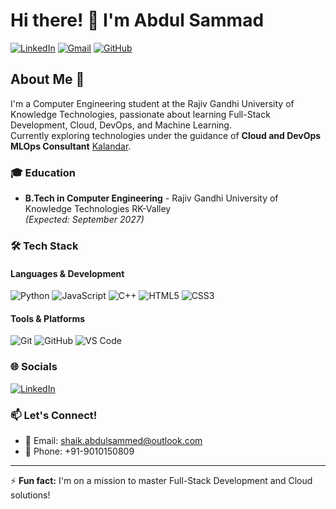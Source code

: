 # Hi there! 👋 I'm Abdul Sammad

[![LinkedIn](https://img.shields.io/badge/LinkedIn-abdul--sammad-blue?style=flat&logo=linkedin)](https://www.linkedin.com/in/abdul-sammad-720443323?utm_source=share&utm_campaign=share_via&utm_content=profile&utm_medium=android_app)
[![Gmail](https://img.shields.io/badge/Gmail-shaik.abdulsammed%40outlook.com-red?style=flat&logo=gmail)](mailto:shaik.abdulsammed@outlook.com)
[![GitHub](https://img.shields.io/badge/GitHub-abdul9010150809-black?style=flat&logo=github)](https://github.com/Abdul9010150809)

## About Me 🚀

I'm a Computer Engineering student at the Rajiv Gandhi University of Knowledge Technologies, passionate about learning Full-Stack Development, Cloud, DevOps, and Machine Learning.  
Currently exploring technologies under the guidance of **Cloud and DevOps MLOps Consultant** [Kalandar](https://github.com/kala-techies).

### 🎓 Education
- **B.Tech in Computer Engineering** - Rajiv Gandhi University of Knowledge Technologies RK-Valley  
  _(Expected: September 2027)_

### 🛠️ Tech Stack

#### Languages & Development
![Python](https://img.shields.io/badge/Python-3776AB?style=for-the-badge&logo=python&logoColor=white)
![JavaScript](https://img.shields.io/badge/JavaScript-F7DF1E?style=for-the-badge&logo=javascript&logoColor=black)
![C++](https://img.shields.io/badge/C%2B%2B-00599C?style=for-the-badge&logo=c%2B%2B&logoColor=white)
![HTML5](https://img.shields.io/badge/HTML5-E34F26?style=for-the-badge&logo=html5&logoColor=white)
![CSS3](https://img.shields.io/badge/CSS3-1572B6?style=for-the-badge&logo=css3&logoColor=white)

#### Tools & Platforms
![Git](https://img.shields.io/badge/Git-F05032?style=for-the-badge&logo=git&logoColor=white)
![GitHub](https://img.shields.io/badge/GitHub-181717?style=for-the-badge&logo=github&logoColor=white)
![VS Code](https://img.shields.io/badge/VS%20Code-007ACC?style=for-the-badge&logo=visual-studio-code&logoColor=white)

### 🌐 Socials
[![LinkedIn](https://img.shields.io/badge/LinkedIn-0077B5?style=for-the-badge&logo=linkedin&logoColor=white)](https://www.linkedin.com/in/abdul-sammad-720443323?utm_source=share&utm_campaign=share_via&utm_content=profile&utm_medium=android_app)

### 📫 Let's Connect!
- 📧 Email: [shaik.abdulsammed@outlook.com](mailto:shaik.abdulsammed@outlook.com)
- 📱 Phone: +91-9010150809

---

⚡ **Fun fact:** I'm on a mission to master Full-Stack Development and Cloud solutions!
